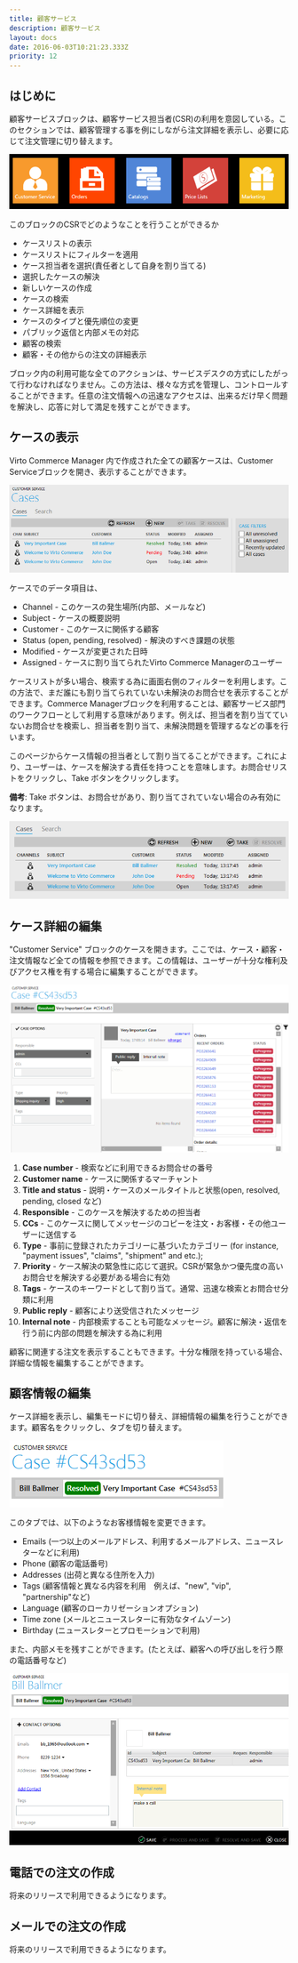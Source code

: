 ```yaml
---
title: 顧客サービス
description: 顧客サービス
layout: docs
date: 2016-06-03T10:21:23.333Z
priority: 12
---
```

## はじめに

顧客サービスブロックは、顧客サービス担当者(CSR)の利用を意図している。このセクションでは、顧客管理する事を例にしながら注文詳細を表示し、必要に応じて注文管理に切り替えます。

![](../../assets/images/docs/001-customer-service-block.PNG)

このブロックのCSRでどのようなことを行うことができるか

* ケースリストの表示
* ケースリストにフィルターを適用
* ケース担当者を選択(責任者として自身を割り当てる)
* 選択したケースの解決
* 新しいケースの作成
* ケースの検索
* ケース詳細を表示
* ケースのタイプと優先順位の変更
* パブリック返信と内部メモの対応
* 顧客の検索
* 顧客・その他からの注文の詳細表示

ブロック内の利用可能な全てのアクションは、サービスデスクの方式にしたがって行わなければなりません。この方法は、様々な方式を管理し、コントロールすることができます。任意の注文情報への迅速なアクセスは、出来るだけ早く問題を解決し、応答に対して満足を残すことができます。

## ケースの表示

Virto Commerce Manager 内で作成された全ての顧客ケースは、Customer Serviceブロックを開き、表示することができます。

![](../../assets/images/docs/002-viewing-cases.PNG)

ケースでのデータ項目は、

* Channel - このケースの発生場所(内部、メールなど)
* Subject - ケースの概要説明
* Customer - このケースに関係する顧客
* Status (open, pending, resolved) - 解決のすべき課題の状態
* Modified - ケースが変更された日時
* Assigned - ケースに割り当てられたVirto Commerce Managerのユーザー

ケースリストが多い場合、検索する為に画面右側のフィルターを利用します。この方法で、まだ誰にも割り当てられていない未解決のお問合せを表示することができます。Commerce Managerブロックを利用することは、顧客サービス部門のワークフローとして利用する意味があります。例えば、担当者を割り当てていないお問合せを検索し、担当者を割り当て、未解決問題を管理するなどの事を行います。

このページからケース情報の担当者として割り当てることができます。これにより、ユーザーは、ケースを解決する責任を持つことを意味します。お問合せリストをクリックし、Take ボタンをクリックします。

**備考**: Take ボタンは、お問合せがあり、割り当てされていない場合のみ有効になります。

![](../../assets/images/docs/003-take-case.PNG)

## ケース詳細の編集

"Customer Service" ブロックのケースを開きます。ここでは、ケース・顧客・注文情報など全ての情報を参照できます。この情報は、ユーザーが十分な権利及びアクセス権を有する場合に編集することができます。

![](../../assets/images/docs/004-case-details.PNG)

1. **Case number** - 検索などに利用できるお問合せの番号
2. **Customer name** - ケースに関係するマーチャント
3. **Title and status** - 説明・ケースのメールタイトルと状態(open, resolved, pending, closed など)
4. **Responsible** - このケースを解決するための担当者
5. **CCs** - このケースに関してメッセージのコピーを注文・お客様・その他ユーザーに送信する
6. **Type** - 事前に登録されたカテゴリーに基づいたカテゴリー (for instance, "payment issues", "claims", "shipment" and etc.);
7. **Priority** - ケース解決の緊急性に応じて選択。CSRが緊急かつ優先度の高いお問合せを解決する必要がある場合に有効
8. **Tags** - ケースのキーワードとして割り当て。通常、迅速な検索とお問合せ分類に利用
9. **Public reply** - 顧客により送受信されたメッセージ
10. **Internal note** - 内部検索することも可能なメッセージ。顧客に解決・返信を行う前に内部の問題を解決する為に利用

顧客に関連する注文を表示することもできます。十分な権限を持っている場合、詳細な情報を編集することができます。

## 顧客情報の編集

ケース詳細を表示し、編集モードに切り替え、詳細情報の編集を行うことができます。顧客名をクリックし、タブを切り替えます。

![](../../assets/images/docs/005-customer-details.PNG)

このタブでは、以下のようなお客様情報を変更できます。

* Emails (一つ以上のメールアドレス、利用するメールアドレス、ニュースレターなどに利用)
* Phone (顧客の電話番号)
* Addresses (出荷と異なる住所を入力)
* Tags (顧客情報と異なる内容を利用　例えば、"new", "vip", "partnership"など)
* Language (顧客のローカリゼーションオプション)
* Time zone (メールとニュースレターに有効なタイムゾーン)
* Birthday (ニュースレターとプロモーションで利用)

また、内部メモを残すことができます。(たとえば、顧客への呼び出しを行う際の電話番号など)

![](../../assets/images/docs/006-customer-details.PNG)

## 電話での注文の作成

将来のリリースで利用できるようになります。

## メールでの注文の作成

将来のリリースで利用できるようになります。